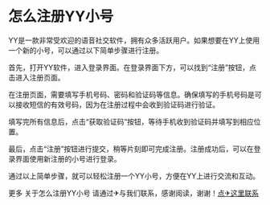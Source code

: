 # 怎么注册YY小号

YY是一款非常受欢迎的语音社交软件，拥有众多活跃用户。如果想要在YY上使用一个新的小号，可以通过以下简单步骤进行注册。

首先，打开YY软件，进入登录界面。在登录界面下方，可以找到“注册”按钮，点击进入注册页面。

在注册页面，需要填写手机号码、密码和验证码等信息。确保填写的手机号码是可以接收短信的有效号码，因为在注册过程中会收到验证码进行验证。

填写完所有信息后，点击“获取验证码”按钮，等待手机收到验证码并填写到相应位置。

最后，点击“注册”按钮进行提交，稍等片刻即可完成注册。注册成功后，可以在登录界面使用新注册的小号进行登录。

通过以上简单步骤，就可以轻松注册一个YY小号，方便在YY上进行交流和互动。

更多 关于怎么注册YY小号 请通过✈与我们联系，感谢阅读，谢谢！[点✈这里联系](https://ss.k02.cc)